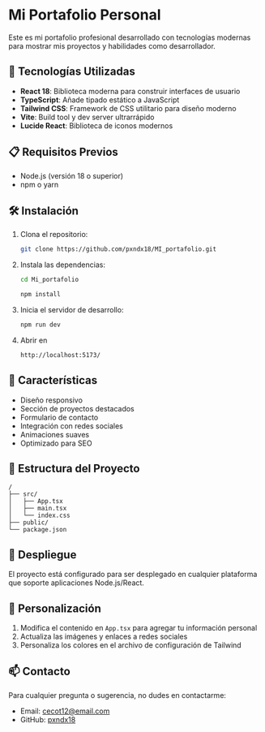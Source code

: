 # Mi Portafolio Personal

Este es mi portafolio profesional desarrollado con tecnologías modernas para mostrar mis proyectos y habilidades como desarrollador.

## 🚀 Tecnologías Utilizadas

- **React 18**: Biblioteca moderna para construir interfaces de usuario
- **TypeScript**: Añade tipado estático a JavaScript
- **Tailwind CSS**: Framework de CSS utilitario para diseño moderno
- **Vite**: Build tool y dev server ultrarrápido
- **Lucide React**: Biblioteca de iconos modernos

## 📋 Requisitos Previos

- Node.js (versión 18 o superior)
- npm o yarn

## 🛠️ Instalación

1. Clona el repositorio:
   ```bash
   git clone https://github.com/pxndx18/MI_portafolio.git
   ```

2. Instala las dependencias:
   ```bash
   cd Mi_portafolio
   ```
   ```bash
   npm install
   ```

3. Inicia el servidor de desarrollo:
   ```bash
   npm run dev
   ```
4. Abrir en
   ```bash
   http://localhost:5173/
   ```
## 🎯 Características

- Diseño responsivo
- Sección de proyectos destacados
- Formulario de contacto
- Integración con redes sociales
- Animaciones suaves
- Optimizado para SEO

## 📁 Estructura del Proyecto

```
/
├── src/
│   ├── App.tsx          
│   ├── main.tsx        
│   └── index.css       
├── public/             
└── package.json        
```

## 🚀 Despliegue

El proyecto está configurado para ser desplegado en cualquier plataforma que soporte aplicaciones Node.js/React.

## 📝 Personalización

1. Modifica el contenido en `App.tsx` para agregar tu información personal
2. Actualiza las imágenes y enlaces a redes sociales
3. Personaliza los colores en el archivo de configuración de Tailwind

## 📫 Contacto

Para cualquier pregunta o sugerencia, no dudes en contactarme:

- Email: [cecot12@email.com](#)
- GitHub: [pxndx18](#)